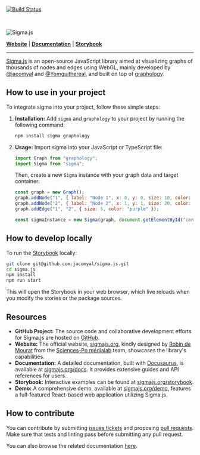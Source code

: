 [![Build Status](https://github.com/jacomyal/sigma.js/workflows/Tests/badge.svg)](https://github.com/jacomyal/sigma.js/actions)

<br />

![Sigma.js](packages/website/static/img/logo-sigma-text.png)

**[Website](https://www.sigmajs.org/)** | **[Documentation](https://www.sigmajs.org/docs)** | **[Storybook](https://www.sigmajs.org/storybook)**

---

[Sigma.js](https://www.sigmajs.org) is an open-source JavaScript library aimed at visualizing graphs of thousands of nodes and edges using WebGL, mainly developed by [@jacomyal](https://github.com/jacomyal) and [@Yomguithereal](https://github.com/Yomguithereal), and built on top of [graphology](https://graphology.github.io/).

## How to use in your project

To integrate sigma into your project, follow these simple steps:

1. **Installation:** Add `sigma` and `graphology` to your project by running the following command:

   ```bash
   npm install sigma graphology
   ```

2. **Usage:** Import sigma into your JavaScript or TypeScript file:

   ```javascript
   import Graph from "graphology";
   import Sigma from "sigma";
   ```

   Then, create a new `Sigma` instance with your graph data and target container:

   ```javascript
   const graph = new Graph();
   graph.addNode("1", { label: "Node 1", x: 0, y: 0, size: 10, color: "blue" });
   graph.addNode("2", { label: "Node 2", x: 1, y: 1, size: 20, color: "red" });
   graph.addEdge("1", "2", { size: 5, color: "purple" });

   const sigmaInstance = new Sigma(graph, document.getElementById("container"));
   ```

## How to develop locally

To run the [Storybook](https://storybook.js.org/) locally:

```bash
git clone git@github.com:jacomyal/sigma.js.git
cd sigma.js
npm install
npm run start
```

This will open the Storybook in your web browser, which live reloads when you modify the stories or the package sources.

## Resources

- **GitHub Project:** The source code and collaborative development efforts for Sigma.js are hosted on [GitHub](https://github.com/sigma).
- **Website:** The official website, [sigmajs.org](https://sigmajs.org), kindly designed by [Robin de Mourat](https://github.com/robindemourat/) from the [Sciences-Po médialab](https://medialab.sciencespo.fr/en/) team, showcases the library's capabilities.
- **Documentation:** A detailed documentation, built with [Docusaurus](https://docusaurus.io/), is available at [sigmajs.org/docs](https://sigmajs.org/docs). It provides extensive guides and API references for users.
- **Storybook:** Interactive examples can be found at [sigmajs.org/storybook](https://sigmajs.org/storybook).
- **Demo:** A comprehensive demo, available at [sigmajs.org/demo](https://sigmajs.org/demo), features a full-featured React-based web application utilizing Sigma.js.

## How to contribute

You can contribute by submitting [issues tickets](http://github.com/jacomyal/sigma.js/issues) and proposing [pull requests](http://github.com/jacomyal/sigma.js/pulls). Make sure that tests and linting pass before submitting any pull request.

You can also browse the related documentation [here](https://github.com/jacomyal/sigma.js/tree/main/CONTRIBUTING.md).

